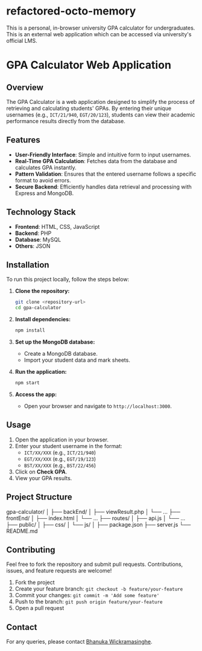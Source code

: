 # refactored-octo-memory
This is a personal, in-browser university GPA calculator for undergraduates. This is an external web application which can be accessed via university's official LMS.
# GPA Calculator Web Application

## Overview
The GPA Calculator is a web application designed to simplify the process of retrieving and calculating students' GPAs. By entering their unique usernames (e.g., `ICT/21/940`, `EGT/20/123`), students can view their academic performance results directly from the database. 

## Features
- **User-Friendly Interface**: Simple and intuitive form to input usernames.
- **Real-Time GPA Calculation**: Fetches data from the database and calculates GPA instantly.
- **Pattern Validation**: Ensures that the entered username follows a specific format to avoid errors.
- **Secure Backend**: Efficiently handles data retrieval and processing with Express and MongoDB.

## Technology Stack
- **Frontend**: HTML, CSS, JavaScript
- **Backend**: PHP
- **Database**: MySQL
- **Others**: JSON

## Installation
To run this project locally, follow the steps below:

1. **Clone the repository:**
    ```bash
    git clone <repository-url>
    cd gpa-calculator
    ```

2. **Install dependencies:**
    ```bash
    npm install
    ```

3. **Set up the MongoDB database:**
    - Create a MongoDB database.
    - Import your student data and mark sheets.

4. **Run the application:**
    ```bash
    npm start
    ```
    
5. **Access the app:**
    - Open your browser and navigate to `http://localhost:3000`.

## Usage
1. Open the application in your browser.
2. Enter your student username in the format:
    - `ICT/XX/XXX` (e.g., `ICT/21/940`)
    - `EGT/XX/XXX` (e.g., `EGT/19/123`)
    - `BST/XX/XXX` (e.g., `BST/22/456`)
3. Click on **Check GPA**.
4. View your GPA results.

## Project Structure
gpa-calculator/ │ ├── backEnd/ │ ├── viewResult.php │ └── ... ├── frontEnd/ │ ├── index.html │ └── ... ├── routes/ │ ├── api.js │ └── ... ├── public/ │ ├── css/ │ └── js/ │ ├── package.json ├── server.js └── README.md


## Contributing
Feel free to fork the repository and submit pull requests. Contributions, issues, and feature requests are welcome!

1. Fork the project
2. Create your feature branch: `git checkout -b feature/your-feature`
3. Commit your changes: `git commit -m 'Add some feature'`
4. Push to the branch: `git push origin feature/your-feature`
5. Open a pull request

## Contact
For any queries, please contact [Bhanuka Wickramasinghe](mailto:bhanuwick426@gmail.com).
